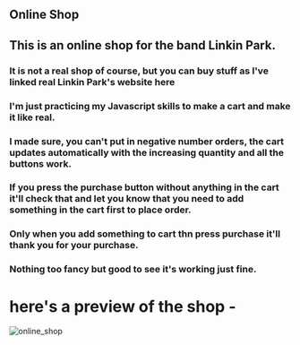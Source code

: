 ## Online Shop

## This is an online shop for the band Linkin Park. <br>
### It is not a real shop of course, but you can buy stuff as I've linked real Linkin Park's website here <br>
### I'm just practicing my Javascript skills to make a cart and make it like real. <br>
### I made sure, you can't put in negative number orders, the cart updates automatically with the increasing quantity and all the buttons work.
### If you press the purchase button without anything in the cart it'll check that and let you know that you need to add something in the cart first to place order.
### Only when you add something to cart thn press purchase it'll thank you for your purchase.
### Nothing too fancy but good to see it's working just fine.

# here's a preview of the shop - 
![online_shop](https://user-images.githubusercontent.com/86738490/154107516-c55c8f9e-e29f-4029-b4a5-76ce2a0f42d2.png)
